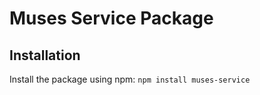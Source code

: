 
# Muses Service Package



## Installation

Install the package using npm: `npm install muses-service`

